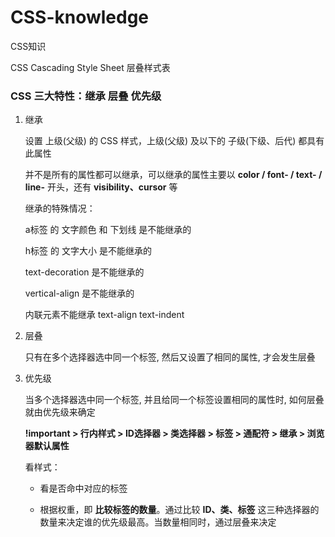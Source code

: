 # CSS-knowledge

CSS知识

CSS Cascading Style Sheet 层叠样式表

### CSS 三大特性：继承 层叠 优先级

1. 继承

    设置 上级(父级) 的 CSS 样式，上级(父级) 及以下的 子级(下级、后代) 都具有此属性

    并不是所有的属性都可以继承，可以继承的属性主要以 **color / font- / text- / line-** 开头，还有 **visibility、cursor** 等

    继承的特殊情况：

    a标签 的 文字颜色 和 下划线 是不能继承的

    h标签 的 文字大小 是不能继承的

    text-decoration 是不能继承的

    vertical-align 是不能继承的

    内联元素不能继承 text-align text-indent

2. 层叠

    只有在多个选择器选中同一个标签, 然后又设置了相同的属性, 才会发生层叠

3. 优先级

    当多个选择器选中同一个标签, 并且给同一个标签设置相同的属性时, 如何层叠就由优先级来确定

    **!important > 行内样式 > ID选择器 > 类选择器 > 标签 > 通配符 > 继承 > 浏览器默认属性**

    看样式：

    + 看是否命中对应的标签
    
    + 根据权重，即 **比较标签的数量**。通过比较 **ID、类、标签** 这三种选择器的数量来决定谁的优先级最高。当数量相同时，通过层叠来决定